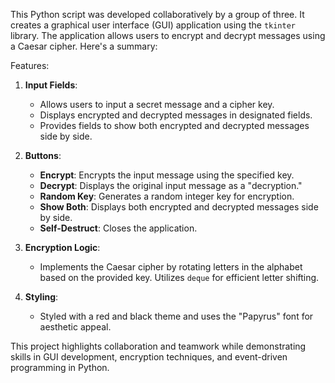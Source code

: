 This Python script was developed collaboratively by a group of three. It creates a graphical user interface (GUI) application using the `tkinter` library. The application allows users to encrypt and decrypt messages using a Caesar cipher. Here's a summary:

Features:
1. **Input Fields**:
   - Allows users to input a secret message and a cipher key.
   - Displays encrypted and decrypted messages in designated fields.
   - Provides fields to show both encrypted and decrypted messages side by side.

2. **Buttons**:
   - **Encrypt**: Encrypts the input message using the specified key.
   - **Decrypt**: Displays the original input message as a "decryption."
   - **Random Key**: Generates a random integer key for encryption.
   - **Show Both**: Displays both encrypted and decrypted messages side by side.
   - **Self-Destruct**: Closes the application.

3. **Encryption Logic**:
   - Implements the Caesar cipher by rotating letters in the alphabet based on the provided key. Utilizes `deque` for efficient letter shifting.

4. **Styling**:
   - Styled with a red and black theme and uses the "Papyrus" font for aesthetic appeal.

This project highlights collaboration and teamwork while demonstrating skills in GUI development, encryption techniques, and event-driven programming in Python.
